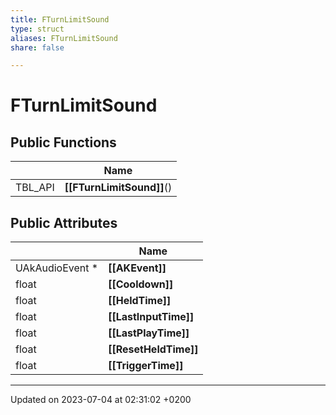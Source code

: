 ```yaml
---
title: FTurnLimitSound
type: struct
aliases: FTurnLimitSound
share: false

---
```


# FTurnLimitSound





## Public Functions

|                | Name           |
| -------------- | -------------- |
| TBL_API | **[[FTurnLimitSound]]**() |

## Public Attributes

|                | Name           |
| -------------- | -------------- |
| UAkAudioEvent * | **[[AKEvent]]**  |
| float | **[[Cooldown]]**  |
| float | **[[HeldTime]]**  |
| float | **[[LastInputTime]]**  |
| float | **[[LastPlayTime]]**  |
| float | **[[ResetHeldTime]]**  |
| float | **[[TriggerTime]]**  |

-------------------------------

Updated on 2023-07-04 at 02:31:02 +0200